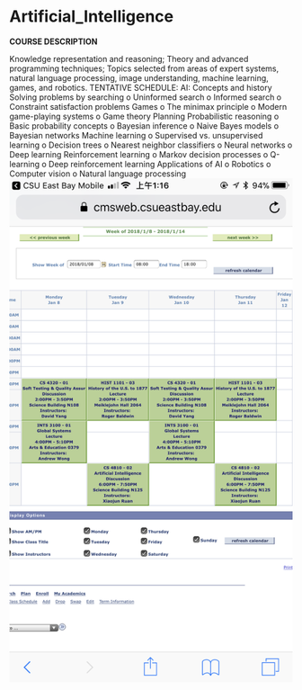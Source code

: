 # Artificial_Intelligence

**COURSE DESCRIPTION**

Knowledge representation and reasoning; Theory and advanced programming techniques; Topics selected from areas of expert systems, natural language processing, image understanding, machine learning, games, and robotics.
TENTATIVE SCHEDULE:
  AI: Concepts and history
  Solving problems by searching
o Uninformed search
o Informed search
o Constraint satisfaction problems
  Games
o The minimax principle
o Modern game-playing systems
o Game theory
  Planning
  Probabilistic reasoning
o Basic probability concepts
o Bayesian inference o Naive Bayes models o Bayesian networks
   Machine learning
o Supervised vs. unsupervised learning o Decision trees
o Nearest neighbor classifiers
o Neural networks
o Deep learning
  Reinforcement learning
o Markov decision processes
o Q-learning
o Deep reinforcement learning
   Applications of AI
o Robotics
o Computer vision
o Natural language processing
![course](https://github.com/YanZiQinKevin/Artificial_Intelligence/blob/master/pdf/IMG_2325.PNG)
